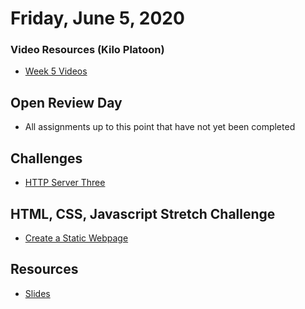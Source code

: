 Friday, June 5, 2020
=======================
### Video Resources (Kilo Platoon)
- [Week 5 Videos](https://www.youtube.com/playlist?list=PLu0CiQ7bzwEQd8JEdJEAcoJzLSwvNO46m)

## Open Review Day
* All assignments up to this point that have not yet been completed

## Challenges
* [HTTP Server Three](https://github.com/limaplatoon/http-server-three)
## HTML, CSS, Javascript Stretch Challenge
* [Create a Static Webpage](https://github.com/limaplatoon/static-webpage)

## Resources
* [Slides](https://docs.google.com/presentation/d/18XgB39IqvBFXfJYKQdc5j2ZzlZBeOH_enugni6b__Cs/edit?usp=sharing)

